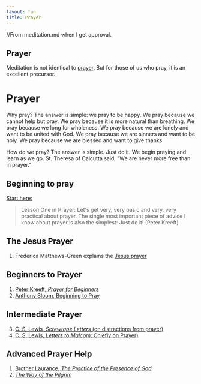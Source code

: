 ```yaml
---
layout: fun
title: Prayer
---
```


//From meditation.md when I get approval.

## Prayer ##
Meditation is not identical to [prayer](/fun/prayer). But for those of us who pray, it is an excellent precursor. 


# Prayer  #

Why pray? The answer is simple: we pray to be happy. We pray because we cannot help but pray. We pray because it is more natural than breathing. We pray because we long for wholeness. We pray because we are lonely and want to be united with God. We pray because we are sinners and want to be holy. We pray because we are blessed and want to give thanks. 

How do we pray? The answer is simple. Just do it. We begin praying and learn as we go. St. Theresa of Calcutta said, "We are never more free than in prayer."


## Beginning to pray ##

[Start here:](http://www.peterkreeft.com/topics/lesson-one.htm)

>Lesson One in Prayer: Let's get very, very basic and very, very practical about prayer. The single most important piece of advice I know about prayer is also the simplest:   Just do it! (Peter Kreeft)

## The Jesus Prayer  ##
1. Frederica Matthews-Green explains the [Jesus prayer](https://www.youtube.com/watch?v=tIn2QDkr1lU)

## Beginners to Prayer ##
1. [Peter Kreeft, *Prayer for Beginners*](http://amzn.to/1NzULMT)
2. [Anthony Bloom, Beginning to Pray](http://amzn.to/1ONh4Sv)

## Intermediate Prayer  ##
3. [C. S. Lewis, *Screwtape Letters* (on distractions from prayer)](http://amzn.to/1NOBi1o)
4. [C. S. Lewis, *Letters to Malcom*: Chiefly on Prayer)](http://amzn.to/1ONh3hu)

## Advanced Prayer Help ##
1. [Brother Laurance, *The Practice of the Presence of God*](http://amzn.to/1ONgWCC)
2. [*The Way of the Pilgrim*](http://amzn.to/1m3UsUv)